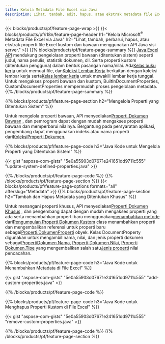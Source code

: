 ```yaml
---
title: Kelola Metadata File Excel via Java
description: Lihat, tambah, edit, hapus, atau ekstrak metadata file Excel hanya dengan beberapa baris kode Java
---
```

{{< blocks/products/pf/feature-page-wrap >}}
{{< blocks/products/pf/i18n/feature-page-header h1="Kelola Microsoft<sup>&reg;</sup> Metadata File Excel via Java" h2="Lihat, tambah, perbarui, hapus, atau ekstrak properti file Excel kustom dan bawaan menggunakan API Java sisi server." >}}
{{% blocks/products/pf/feature-page-summary %}}
[Java Excel API](/cells/id/java/) mendukung pengelolaan properti bawaan (ditentukan sistem) seperti judul, nama penulis, statistik dokumen, dll. Serta properti kustom (ditentukan pengguna) dalam bentuk pasangan nama/nilai. Ada[Kelas buku kerja](https://reference.aspose.com/cells/java/com.aspose.cells/Workbook) untuk memuat file, dan[Koleksi Lembar Kerja](https://reference.aspose.com/cells/java/com.aspose.cells/WorksheetCollection) berkaitan dengan koleksi lembar kerja serta[Kelas lembar kerja](https://reference.aspose.com/cells/java/com.aspose.cells/Worksheet) untuk mewakili lembar kerja tunggal. Untuk mengakses properti bawaan dan kustom, BuiltInDocumentProperties, CustomDocumentProperties mempermudah proses pengelolaan metadata.
{{% /blocks/products/pf/feature-page-summary %}}

{{% blocks/products/pf/feature-page-section h2="Mengelola Properti yang Ditentukan Sistem" %}}

 Untuk mengelola properti bawaan, API menyediakan[Properti Dokumen Bawaan](https://reference.aspose.com/cells/java/com.aspose.cells/worksheetcollection#BuiltInDocumentProperties) , dan pemrogram dapat dengan mudah mengakses properti bawaan dan memperbarui nilainya. Bergantung pada persyaratan aplikasi, pengembang dapat menggunakan indeks atau nama properti dari[KoleksiProperti Dokumen](https://reference.aspose.com/cells/java/com.aspose.cells/DocumentPropertyCollection). 

{{% blocks/products/pf/feature-page-code h3="Java Kode untuk Mengelola Properti yang Ditentukan Sistem" %}}

{{< gist "aspose-com-gists" "5e0a55903d07671e241651dd9711c555" "update-system-defined-properties.java" >}}

{{% /blocks/products/pf/feature-page-code %}}
{{% /blocks/products/pf/feature-page-section %}}
{{< blocks/products/pf/feature-page-options formats="all" afterslug="Metadata" >}}
{{% blocks/products/pf/feature-page-section h2="Tambah dan Hapus Metadata yang Ditentukan Khusus" %}}

Untuk menangani properti khusus, API menyediakan[Properti Dokumen Khusus](https://reference.aspose.com/cells/java/com.aspose.cells/worksheetcollection#CustomDocumentProperties) , dan pengembang dapat dengan mudah mengakses properti yang ada serta menambahkan properti baru menggunakan[menambahkan metode](https://reference.aspose.com/cells/java/com.aspose.cells/customdocumentpropertycollection#add(java.lang.String,%20boolean) ) dari[Pengumpulan Properti Dokumen Kustom](https://reference.aspose.com/cells/java/com.aspose.cells/CustomDocumentPropertyCollection) class menambahkan properti dan mengembalikan referensi untuk properti baru sebagai[Properti.DokumenProperti](https://reference.aspose.com/cells/java/com.aspose.cells/DocumentProperty) obyek. Kelas DocumentProperty digunakan untuk mengambil nama, nilai, dan jenis properti dokumen sebagai[PropertiDokumen.Nama](https://reference.aspose.com/cells/java/com.aspose.cells/documentproperty#Name), [Properti Dokumen.Nilai](https://reference.aspose.com/cells/java/com.aspose.cells/documentproperty#Value),  [Properti Dokumen.Tipe](https://reference.aspose.com/cells/java/com.aspose.cells/documentproperty#Type) yang mengembalikan salah satu[Jenis properti](https://reference.aspose.com/cells/java/com.aspose.cells/PropertyType) nilai pencacahan.
 
{{% blocks/products/pf/feature-page-code h3="Java Kode untuk Menambahkan Metadata di File Excel" %}}

{{< gist "aspose-com-gists" "5e0a55903d07671e241651dd9711c555" "add-custom-properties.java" >}}

{{% /blocks/products/pf/feature-page-code %}}


{{% blocks/products/pf/feature-page-code h3="Java Kode untuk Menghapus Properti Kustom di File Excel" %}}

{{< gist "aspose-com-gists" "5e0a55903d07671e241651dd9711c555" "remove-custom-properties.java" >}}

{{% /blocks/products/pf/feature-page-code %}}
{{% /blocks/products/pf/feature-page-section %}}
